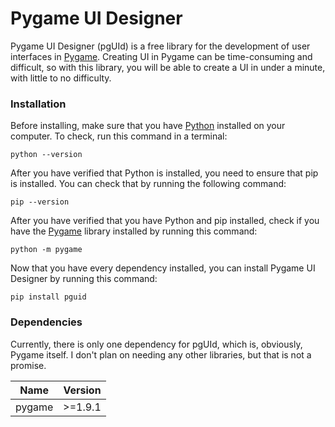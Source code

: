 # Pygame UI Designer

Pygame UI Designer (pgUId) is a free library for the development of user interfaces in [Pygame](https://pypi.org/project/Pygame/). Creating UI in Pygame can be time-consuming and difficult, so with this library, you will be able to create a UI in under a minute, with little to no difficulty.

### Installation

Before installing, make sure that you have [Python](https://www.python.org/downloads/) installed on your computer. To check, run this command in a terminal:
```
python --version
```
After you have verified that Python is installed, you need to ensure that pip is installed. You can check that by running the following command:
```
pip --version
```
After you have verified that you have Python and pip installed, check if you have the [Pygame](https://pypi.org/project/Pygame/) library installed by running this command:
```
python -m pygame
```
Now that you have every dependency installed, you can install Pygame UI Designer by running this command:
```
pip install pguid
```

### Dependencies

Currently, there is only one dependency for pgUId, which is, obviously, Pygame itself. I don't plan on needing any other libraries, but that is not a promise.

| Name   | Version   |
| ------ | --------- |
| pygame | >=1.9.1  |
